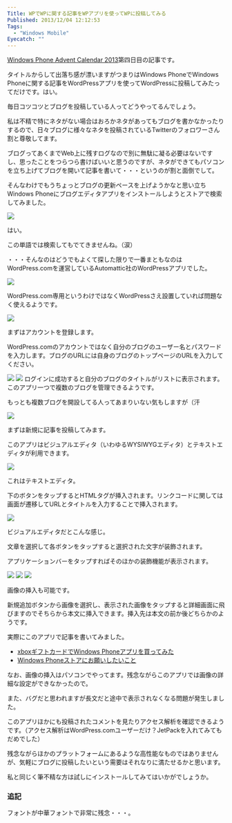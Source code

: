 ```yaml
---
Title: WPでWPに関する記事をWPアプリを使ってWPに投稿してみる
Published: 2013/12/04 12:12:53
Tags:
  - "Windows Mobile"
Eyecatch: ""
---
```

[Windows Phone Advent Calendar 2013](http://www.adventar.org/calendars/201)第四日目の記事です。

タイトルからして出落ち感が漂いますがつまりはWindows PhoneでWindows Phoneに関する記事をWordPressアプリを使ってWordPressに投稿してみたってだけです。はい。


毎日コツコツとブログを投稿している人ってどうやってるんでしょう。

私は不精で特にネタがない場合はおろかネタがあってもブログを書かなかったりするので、日々ブログに様々なネタを投稿されているTwitterのフォロワーさん割と尊敬してます。

ブログってあくまでWeb上に残すログなので別に無駄に凝る必要はないですし、思ったことをつらつら書けばいいと思うのですが、ネタができてもパソコンを立ち上げてブログを開いて記事を書いて・・・というのが割と面倒でして。

そんなわけでもうちょっとブログの更新ペースを上げようかなと思い立ちWindows Phoneにブログエディタアプリをインストールしようとストアで検索してみました。

![](20140128004146.png) 

はい。

この単語では検索してもでてきませんね。（涙）

・・・そんなのはどうでもよくて探した限りで一番まともなのはWordPress.comを運営しているAutomattic社のWordPressアプリでした。

![](20140128004158.png) 

WordPress.com専用というわけではなくWordPressさえ設置していれば問題なく使えるようです。

![](20140128004209.png) 

まずはアカウントを登録します。

WordPress.comのアカウントではなく自分のブログのユーザー名とパスワードを入力します。ブログのURLには自身のブログのトップページのURLを入力してください。

![](20140128004222.png) 
![](20140128004237.png) 
ログインに成功すると自分のブログのタイトルがリストに表示されます。このアプリ一つで複数のブログを管理できるようです。

もっとも複数ブログを開設してる人ってあまりいない気もしますが（汗

![](20140128004258.png) 

まずは新規に記事を投稿してみます。

このアプリはビジュアルエディタ（いわゆるWYSIWYGエディタ）とテキストエディタが利用できます。

![](20140128004313.png) 

これはテキストエディタ。

下のボタンをタップするとHTMLタグが挿入されます。リンクコードに関しては画面が遷移してURLとタイトルを入力することで挿入されます。

![](20140128004324.png) 

ビジュアルエディタだとこんな感じ。

文章を選択して各ボタンをタップすると選択された文字が装飾されます。

アプリケーションバーをタップすればそのほかの装飾機能が表示されます。

![](20140128004339.png) 
![](20140128004348.png) 
![](20140128004405.png) 

画像の挿入も可能です。

新規追加ボタンから画像を選択し、表示された画像をタップすると詳細画面に飛びますのでそちらから本文に挿入できます。挿入先は本文の前か後どちらかのようです。

実際にこのアプリで記事を書いてみました。

* [xboxギフトカードでWindows Phoneアプリを買ってみた](https://blog.hitsujin.jp/entry/2013/12/03/131202)
* [Windows Phoneストアにお願いしたいこと](https://blog.hitsujin.jp/entry/2013/12/03/151200)

なお、画像の挿入はパソコンでやってます。残念ながらこのアプリでは画像の詳細な設定ができなかったので。

また、バグだと思われますが長文だと途中で表示されなくなる問題が発生しました。

このアプリほかにも投稿されたコメントを見たりアクセス解析を確認できるようです。（アクセス解析はWordPress.comユーザーだけ？JetPackを入れてみてもだめでした）

残念ながらほかのプラットフォームにあるような高性能なものではありませんが、気軽にブログに投稿したいという需要はそれなりに満たせるかと思います。

私と同じく筆不精な方は試しにインストールしてみてはいかがでしょうか。

### 追記

フォントが中華フォントで非常に残念・・・。